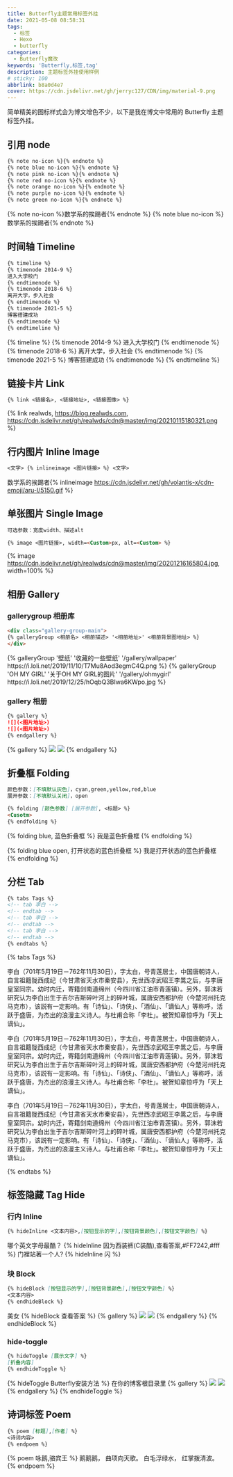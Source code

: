 ```yaml
---
title: Butterfly主题常用标签外挂
date: 2021-05-08 08:58:31
tags:
  - 标签
  - Hexo
  - butterfly
categories:
  - Butterfly魔改
keywords: 'Butterfly,标签,tag'
description: 主题标签外挂使用样例
# sticky: 100
abbrlink: b8a0d4e7
cover: https://cdn.jsdelivr.net/gh/jerryc127/CDN/img/material-9.png
---
```


简单精美的图标样式会为博文增色不少，以下是我在博文中常用的 Butterfly 主题标签外挂。

## 引用 node

``` markdown
{% note no-icon %}{% endnote %}
{% note blue no-icon %}{% endnote %}
{% note pink no-icon %}{% endnote %}
{% note red no-icon %}{% endnote %}
{% note orange no-icon %}{% endnote %}
{% note purple no-icon %}{% endnote %}
{% note green no-icon %}{% endnote %}
```

{% note no-icon %}数学系的挨踢者{% endnote %}
{% note blue no-icon %}数学系的挨踢者{% endnote %}

## 时间轴 Timeline

``` markdown
{% timeline %}
{% timenode 2014-9 %}
进入大学校门
{% endtimenode %}
{% timenode 2018-6 %}
离开大学，步入社会
{% endtimenode %}
{% timenode 2021-5 %}
博客搭建成功
{% endtimenode %}
{% endtimeline %}
```
{% timeline %}
{% timenode 2014-9 %}
进入大学校门
{% endtimenode %}
{% timenode 2018-6 %}
离开大学，步入社会
{% endtimenode %}
{% timenode 2021-5 %}
博客搭建成功
{% endtimenode %}
{% endtimeline %}

## 链接卡片 Link

``` markdown
{% link <链接名>, <链接地址>, <链接图像> %}
```

{% link realwds, https://blog.realwds.com, https://cdn.jsdelivr.net/gh/realwds/cdn@master/img/20210115180321.png %}

## 行内图片 Inline Image

``` markdown
<文字> {% inlineimage <图片链接> %} <文字>
```

数学系的挨踢者{% inlineimage https://cdn.jsdelivr.net/gh/volantis-x/cdn-emoji/aru-l/5150.gif %}

## 单张图片 Single Image

``` markdown
可选参数：宽度width、描述alt

{% image <图片链接>, width=<Custom>px, alt=<Custom> %}
```

{% image https://cdn.jsdelivr.net/gh/realwds/cdn@master/img/20201216165804.jpg, width=100% %}

## 相册 Gallery

### gallerygroup 相册库

``` markdown
<div class="gallery-group-main">
{% galleryGroup <相册名> <相册描述> '<相册地址>' <相册背景图地址> %}
</div>
```
<div class="gallery-group-main">
{% galleryGroup '壁纸' '收藏的一些壁纸' '/gallery/wallpaper' https://i.loli.net/2019/11/10/T7Mu8Aod3egmC4Q.png %}
{% galleryGroup 'OH MY GIRL' '关于OH MY GIRL的图片' '/gallery/ohmygirl' https://i.loli.net/2019/12/25/hOqbQ3BIwa6KWpo.jpg %}
</div>

### gallery 相册

``` markdown
{% gallery %}
![](<图片地址>)
![](<图片地址>)
{% endgallery %}
```
{% gallery %}
![](https://i.loli.net/2019/12/25/eqBGrXx9tWsZOao.jpg)
![](https://i.loli.net/2019/12/25/LjW2CfNSD7OaY4v.jpg)
{% endgallery %}

## 折叠框 Folding

``` markdown
颜色参数：[不填默认灰色]，cyan,green,yellow,red,blue
展开参数：[不填默认关闭]，open

{% folding [颜色参数] [展开参数], <标题> %}
<Cusotm>
{% endfolding %}
```

{% folding blue, 蓝色折叠框 %}
我是蓝色折叠框
{% endfolding %}

{% folding blue open, 打开状态的蓝色折叠框 %}
我是打开状态的蓝色折叠框
{% endfolding %}

## 分栏 Tab

``` markdown
{% tabs Tags %}
<!-- tab 李白 -->
<!-- endtab -->
<!-- tab 李白 -->
<!-- endtab -->
<!-- tab 李白 -->
<!-- endtab -->
{% endtabs %}
```

{% tabs Tags %}
<!-- tab 李白 -->
李白（701年5月19日－762年11月30日），字太白，号青莲居士，中国唐朝诗人，自言祖籍陇西成纪（今甘肃省天水市秦安县），先世西凉武昭王李暠之后，与李唐皇室同宗。幼时内迁，寄籍剑南道绵州（今四川省江油市青莲镇）。另外，郭沫若研究认为李白出生于吉尔吉斯碎叶河上的碎叶城，属唐安西都护府（今楚河州托克马克市），该説有一定影响。有「诗仙」、「诗侠」、「酒仙」、「谪仙人」等称呼，活跃于盛唐，为杰出的浪漫主义诗人。与杜甫合称「李杜」。被贺知章惊呼为「天上谪仙」。
<!-- endtab -->

<!-- tab 李白 -->
李白（701年5月19日－762年11月30日），字太白，号青莲居士，中国唐朝诗人，自言祖籍陇西成纪（今甘肃省天水市秦安县），先世西凉武昭王李暠之后，与李唐皇室同宗。幼时内迁，寄籍剑南道绵州（今四川省江油市青莲镇）。另外，郭沫若研究认为李白出生于吉尔吉斯碎叶河上的碎叶城，属唐安西都护府（今楚河州托克马克市），该説有一定影响。有「诗仙」、「诗侠」、「酒仙」、「谪仙人」等称呼，活跃于盛唐，为杰出的浪漫主义诗人。与杜甫合称「李杜」。被贺知章惊呼为「天上谪仙」。
<!-- endtab -->

<!-- tab 李白 -->
李白（701年5月19日－762年11月30日），字太白，号青莲居士，中国唐朝诗人，自言祖籍陇西成纪（今甘肃省天水市秦安县），先世西凉武昭王李暠之后，与李唐皇室同宗。幼时内迁，寄籍剑南道绵州（今四川省江油市青莲镇）。另外，郭沫若研究认为李白出生于吉尔吉斯碎叶河上的碎叶城，属唐安西都护府（今楚河州托克马克市），该説有一定影响。有「诗仙」、「诗侠」、「酒仙」、「谪仙人」等称呼，活跃于盛唐，为杰出的浪漫主义诗人。与杜甫合称「李杜」。被贺知章惊呼为「天上谪仙」。
<!-- endtab -->
{% endtabs %}


## 标签隐藏 Tag Hide

### 行内 Inline

``` markdown
{% hideInline <文本内容>,[按钮显示的字],[按钮背景颜色],[按钮文字颜色] %}
```
哪个英文字母最酷？ {% hideInline 因为西装裤(C装酷),查看答案,#FF7242,#fff %}
门裡站著一个人? {% hideInline 闪 %}

### 块 Block

``` markdown
{% hideBlock [按钮显示的字],[按钮背景颜色],[按钮文字颜色] %} 
<文本内容>
{% endhideBlock %}
```

美女
{% hideBlock 查看答案 %}
{% gallery %}
![](https://i.loli.net/2019/12/25/Fze9jchtnyJXMHN.jpg)
![](https://i.loli.net/2019/12/25/ryLVePaqkYm4TEK.jpg)
{% endgallery %}
{% endhideBlock %}

### hide-toggle

``` markdown
{% hideToggle [展示文字] %}
[折叠内容]
{% endhideToggle %}
```

{% hideToggle Butterfly安装方法 %}
在你的博客根目录里
{% gallery %}
![](https://i.loli.net/2019/12/25/Fze9jchtnyJXMHN.jpg)
![](https://i.loli.net/2019/12/25/ryLVePaqkYm4TEK.jpg)
{% endgallery %}
{% endhideToggle %}


## 诗词标签 Poem

``` markdown
{% poem [标题],[作者] %}
<诗词内容>
{% endpoem %}
```

{% poem 咏鹅,骆宾王  %}
鹅鹅鹅，
曲项向天歌。
白毛浮绿水，
红掌拨清波。
{% endpoem %}
